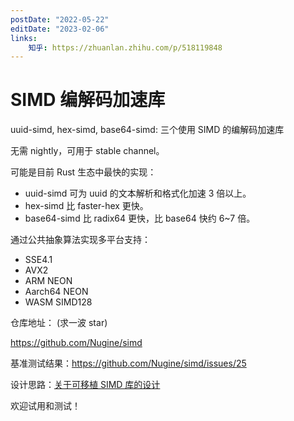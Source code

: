 ```yaml
---
postDate: "2022-05-22"
editDate: "2023-02-06"
links:
    知乎: https://zhuanlan.zhihu.com/p/518119848
---
```


# SIMD 编解码加速库

uuid-simd, hex-simd, base64-simd: 三个使用 SIMD 的编解码加速库

无需 nightly，可用于 stable channel。

可能是目前 Rust 生态中最快的实现： 

+ uuid-simd 可为 uuid 的文本解析和格式化加速 3 倍以上。
+ hex-simd 比 faster-hex 更快。
+ base64-simd 比 radix64 更快，比 base64 快约 6~7 倍。 

通过公共抽象算法实现多平台支持： 

+ SSE4.1 
+ AVX2 
+ ARM NEON 
+ Aarch64 NEON 
+ WASM SIMD128  

仓库地址：  (求一波 star)

<https://github.com/Nugine/simd>

基准测试结果：<https://github.com/Nugine/simd/issues/25>

设计思路：[关于可移植 SIMD 库的设计](./../../../2021/11/portable-simd/index.md)

欢迎试用和测试！
